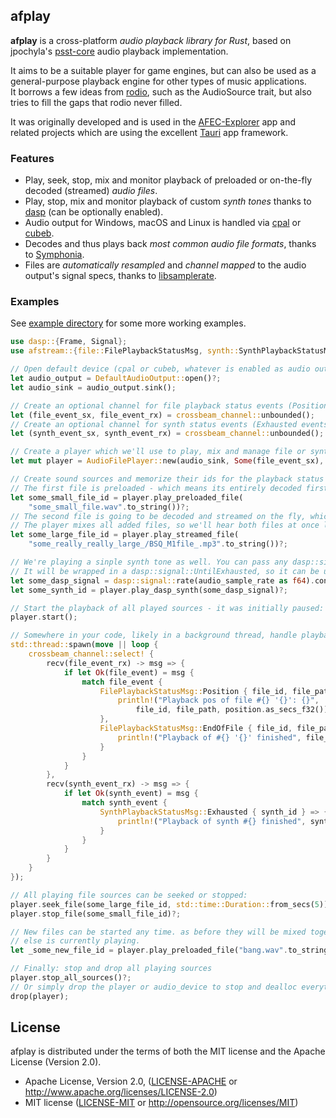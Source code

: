 
## afplay

**afplay** is a cross-platform *audio playback library for Rust*, based on jpochyla's [psst-core](https://github.com/jpochyla/psst/tree/master/psst-core) audio playback implementation.

It aims to be a suitable player for game engines, but can also be used as a general-purpose playback engine for other types of music applications.<br>
It borrows a few ideas from [rodio](https://github.com/RustAudio/rodio), such as the AudioSource trait, but also tries to fill the gaps that rodio never filled.  

It was originally developed and is used in the [AFEC-Explorer](https://github.com/emuell/AFEC-Explorer) app and related projects which are using the excellent [Tauri](https://tauri.app) app framework.

### Features

- Play, seek, stop, mix and monitor playback of preloaded or on-the-fly decoded (streamed) *audio files*.
- Play, stop, mix and monitor playback of custom *synth tones* thanks to [dasp](https://github.com/RustAudio/dasp) (can be optionally enabled).
- Audio output for Windows, macOS and Linux is handled via [cpal](https://github.com/RustAudio/cpal) or [cubeb](https://github.com/mozilla/cubeb).
- Decodes and thus plays back *most common audio file formats*, thanks to [Symphonia](https://github.com/pdeljanov/Symphonia).
- Files are *automatically resampled* and *channel mapped* to the audio output's signal specs, thanks to [libsamplerate](https://github.com/RamiHg/rust-libsamplerate).

### Examples

See [example directory](./examples) for some more working examples. 

```rust
use dasp::{Frame, Signal};
use afstream::{file::FilePlaybackStatusMsg, synth::SynthPlaybackStatusMsg, *};

// Open default device (cpal or cubeb, whatever is enabled as audio output feature)
let audio_output = DefaultAudioOutput::open()?;
let audio_sink = audio_output.sink();

// Create an optional channel for file playback status events (Position, EndOfFile events)
let (file_event_sx, file_event_rx) = crossbeam_channel::unbounded();
// Create an optional channel for synth status events (Exhausted events)
let (synth_event_sx, synth_event_rx) = crossbeam_channel::unbounded();

// Create a player which we'll use to play, mix and manage file or synth sources.
let mut player = AudioFilePlayer::new(audio_sink, Some(file_event_sx), Some(synth_event_sx));

// Create sound sources and memorize their ids for the playback status and control.
// The first file is preloaded - which means its entirely decoded first, then played back buffered:
let some_small_file_id = player.play_preloaded_file(
    "some_small_file.wav".to_string())?;
// The second file is going to be decoded and streamed on the fly, which is handy for large files.
// The player mixes all added files, so we'll hear both files at once later:
let some_large_file_id = player.play_streamed_file(
    "some_really_really_large_/BSQ_M1file_.mp3".to_string())?;

// We're playing a sinple synth tone as well. You can pass any dasp::signal::Signal here. 
// It will be wrapped in a dasp::signal::UntilExhausted, so it can be used for one-shots to.
let some_dasp_signal = dasp::signal::rate(audio_sample_rate as f64).const_hz(440.0).sine();
let some_synth_id = player.play_dasp_synth(some_dasp_signal)?;

// Start the playback of all played sources - it was initially paused:
player.start();

// Somewhere in your code, likely in a background thread, handle playback status events from the player:
std::thread::spawn(move || loop {
    crossbeam_channel::select! {
        recv(file_event_rx) -> msg => {
            if let Ok(file_event) = msg {
                match file_event {
                    FilePlaybackStatusMsg::Position { file_id, file_path, position } => {
                        println!("Playback pos of file #{} '{}': {}", 
                            file_id, file_path, position.as_secs_f32());
                    },
                    FilePlaybackStatusMsg::EndOfFile { file_id, file_path } => {
                        println!("Playback of #{} '{}' finished", file_id, file_path);
                    }
                }
            }
        },
        recv(synth_event_rx) -> msg => {
            if let Ok(synth_event) = msg {
                match synth_event {
                    SynthPlaybackStatusMsg::Exhausted { synth_id } => {
                        println!("Playback of synth #{} finished", synth_id);
                    }
                }
            }
        }
    }
});

// All playing file sources can be seeked or stopped:
player.seek_file(some_large_file_id, std::time::Duration::from_secs(5))?;
player.stop_file(some_small_file_id)?;

// New files can be started any time. as before they will be mixed together with whatever 
// else is currently playing.
let _some_new_file_id = player.play_preloaded_file("bang.wav".to_string())?;

// Finally: stop and drop all playing sources
player.stop_all_sources()?;
// Or simply drop the player or audio_device to stop and dealloc everything:
drop(player);
```

## License

afplay is distributed under the terms of both the MIT license and the Apache License (Version 2.0).

* Apache License, Version 2.0, ([LICENSE-APACHE](LICENSE-APACHE) or http://www.apache.org/licenses/LICENSE-2.0)
* MIT license ([LICENSE-MIT](LICENSE-MIT) or http://opensource.org/licenses/MIT)
